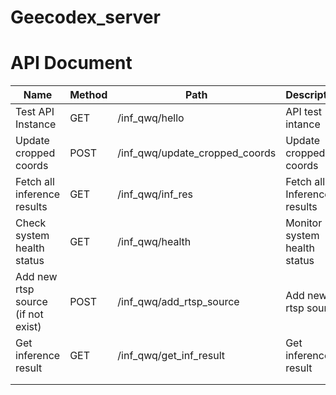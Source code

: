 # Geecodex_server

# API Document



| Name                               | Method  | Path                           | Description                 |
| ---------------------------------- | ------- | ------------------------------ | --------------------------- |
| Test API Instance                  | GET     | /inf_qwq/hello                 | API test intance            |
| Update cropped coords              | POST    | /inf_qwq/update_cropped_coords | Update cropped coords       |
| Fetch all inference results        | GET     | /inf_qwq/inf_res               | Fetch all Inference results | 
| Check system health status         | GET     | /inf_qwq/health                | Monitor system health status|
| Add new rtsp source (if not exist) | POST    | /inf_qwq/add_rtsp_source       | Add new rtsp source         |
|Get inference result                | GET     | /inf_qwq/get_inf_result        | Get inference result        |
|                                    |         |                                |                             |
|                                    |         |                                |                             |


